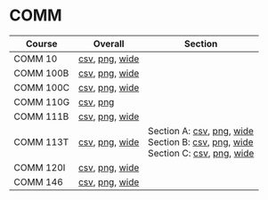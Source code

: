 # COMM

| Course | Overall | Section |
| ------ | ------- | ------- |
| COMM 10 | [csv](https://github.com/UCSD-Historical-Enrollment-Data/2024Summer2/blob/main/overall/COMM%2010.csv), [png](https://raw.githubusercontent.com/UCSD-Historical-Enrollment-Data/2024Summer2/main/plot_overall/COMM%2010.png), [wide](https://raw.githubusercontent.com/UCSD-Historical-Enrollment-Data/2024Summer2/main/plot_overall_wide/COMM%2010.png) |  |
| COMM 100B | [csv](https://github.com/UCSD-Historical-Enrollment-Data/2024Summer2/blob/main/overall/COMM%20100B.csv), [png](https://raw.githubusercontent.com/UCSD-Historical-Enrollment-Data/2024Summer2/main/plot_overall/COMM%20100B.png), [wide](https://raw.githubusercontent.com/UCSD-Historical-Enrollment-Data/2024Summer2/main/plot_overall_wide/COMM%20100B.png) |  |
| COMM 100C | [csv](https://github.com/UCSD-Historical-Enrollment-Data/2024Summer2/blob/main/overall/COMM%20100C.csv), [png](https://raw.githubusercontent.com/UCSD-Historical-Enrollment-Data/2024Summer2/main/plot_overall/COMM%20100C.png), [wide](https://raw.githubusercontent.com/UCSD-Historical-Enrollment-Data/2024Summer2/main/plot_overall_wide/COMM%20100C.png) |  |
| COMM 110G | [csv](https://github.com/UCSD-Historical-Enrollment-Data/2024Summer2/blob/main/overall/COMM%20110G.csv), [png](https://raw.githubusercontent.com/UCSD-Historical-Enrollment-Data/2024Summer2/main/plot_overall/COMM%20110G.png) |  |
| COMM 111B | [csv](https://github.com/UCSD-Historical-Enrollment-Data/2024Summer2/blob/main/overall/COMM%20111B.csv), [png](https://raw.githubusercontent.com/UCSD-Historical-Enrollment-Data/2024Summer2/main/plot_overall/COMM%20111B.png), [wide](https://raw.githubusercontent.com/UCSD-Historical-Enrollment-Data/2024Summer2/main/plot_overall_wide/COMM%20111B.png) |  |
| COMM 113T | [csv](https://github.com/UCSD-Historical-Enrollment-Data/2024Summer2/blob/main/overall/COMM%20113T.csv), [png](https://raw.githubusercontent.com/UCSD-Historical-Enrollment-Data/2024Summer2/main/plot_overall/COMM%20113T.png), [wide](https://raw.githubusercontent.com/UCSD-Historical-Enrollment-Data/2024Summer2/main/plot_overall_wide/COMM%20113T.png) | Section A: [csv](https://github.com/UCSD-Historical-Enrollment-Data/2024Summer2/blob/main/section/COMM%20113T_A.csv), [png](https://raw.githubusercontent.com/UCSD-Historical-Enrollment-Data/2024Summer2/main/plot_section/COMM%20113T_A.png), [wide](https://raw.githubusercontent.com/UCSD-Historical-Enrollment-Data/2024Summer2/main/plot_section_wide/COMM%20113T_A.png)<br>Section B: [csv](https://github.com/UCSD-Historical-Enrollment-Data/2024Summer2/blob/main/section/COMM%20113T_B.csv), [png](https://raw.githubusercontent.com/UCSD-Historical-Enrollment-Data/2024Summer2/main/plot_section/COMM%20113T_B.png), [wide](https://raw.githubusercontent.com/UCSD-Historical-Enrollment-Data/2024Summer2/main/plot_section_wide/COMM%20113T_B.png)<br>Section C: [csv](https://github.com/UCSD-Historical-Enrollment-Data/2024Summer2/blob/main/section/COMM%20113T_C.csv), [png](https://raw.githubusercontent.com/UCSD-Historical-Enrollment-Data/2024Summer2/main/plot_section/COMM%20113T_C.png), [wide](https://raw.githubusercontent.com/UCSD-Historical-Enrollment-Data/2024Summer2/main/plot_section_wide/COMM%20113T_C.png) |
| COMM 120I | [csv](https://github.com/UCSD-Historical-Enrollment-Data/2024Summer2/blob/main/overall/COMM%20120I.csv), [png](https://raw.githubusercontent.com/UCSD-Historical-Enrollment-Data/2024Summer2/main/plot_overall/COMM%20120I.png), [wide](https://raw.githubusercontent.com/UCSD-Historical-Enrollment-Data/2024Summer2/main/plot_overall_wide/COMM%20120I.png) |  |
| COMM 146 | [csv](https://github.com/UCSD-Historical-Enrollment-Data/2024Summer2/blob/main/overall/COMM%20146.csv), [png](https://raw.githubusercontent.com/UCSD-Historical-Enrollment-Data/2024Summer2/main/plot_overall/COMM%20146.png), [wide](https://raw.githubusercontent.com/UCSD-Historical-Enrollment-Data/2024Summer2/main/plot_overall_wide/COMM%20146.png) |  |
